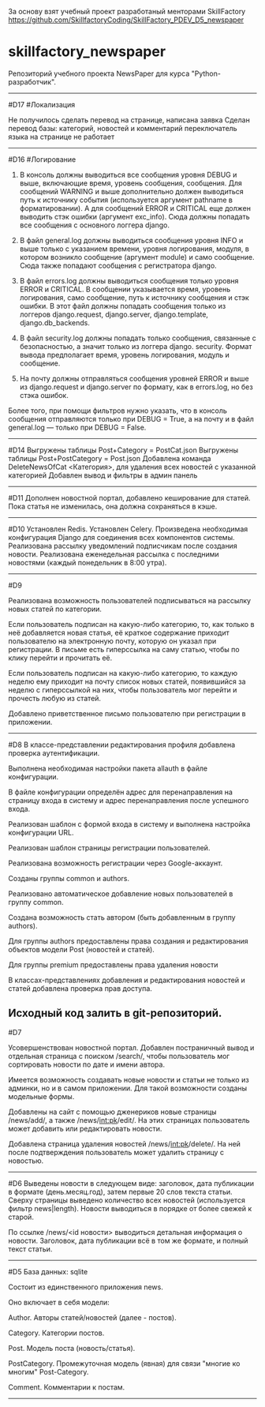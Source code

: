 За основу взят учебный проект разработаный менторами SkillFactory
https://github.com/SkillfactoryCoding/SkillFactory_PDEV_D5_newspaper
# skillfactory_newspaper
Репозиторий учебного проекта NewsPaper для курса "Python-разработчик".

---------------------------------
#D17
#Локализация

Не получилось сделать перевод на странице, написана заявка
Сделан перевод базы: категорий, новостей и комментарий
переключатель языка на странице не работает

---------------------------------
#D16
#Логирование

1. В консоль должны выводиться все сообщения уровня DEBUG и выше, включающие время, уровень сообщения, сообщения. Для 
сообщений WARNING и выше дополнительно должен выводиться путь к источнику события (используется аргумент pathname в форматировании). А для сообщений ERROR и CRITICAL еще должен выводить стэк ошибки (аргумент exc_info). Сюда должны попадать все сообщения с основного логгера django.

2. В файл general.log должны выводиться сообщения уровня INFO и выше только с указанием времени, уровня логирования, 
модуля, в котором возникло сообщение (аргумент module) и само сообщение. Сюда также попадают сообщения с регистратора django.

3. В файл errors.log должны выводиться сообщения только уровня ERROR и CRITICAL. В сообщении указывается время, 
уровень логирования, само сообщение, путь к источнику сообщения и стэк ошибки. В этот файл должны попадать сообщения только из логгеров django.request, django.server, django.template, django.db_backends.

4. В файл security.log должны попадать только сообщения, связанные с безопасностью, а значит только из логгера django.
security. Формат вывода предполагает время, уровень логирования, модуль и сообщение.

5. На почту должны отправляться сообщения уровней ERROR и выше из django.request и django.server по формату, как в 
errors.log, но без стэка ошибок.

Более того, при помощи фильтров нужно указать, что в консоль сообщения отправляются только при DEBUG = True, а на почту и в файл general.log — только при DEBUG = False.

---------------------------------
#D14
Выгружены таблицы Post+Category = PostCat.json
Выгружены таблицы Post+PostCategory = Post.json
Добавлена команда DeleteNewsOfCat <Категория>, для удаления всех новостей с указанной категорией
Добавлен вывод и фильтры в админ панель 

---------------------------------
#D11
Дополнен новостной портал, добавлено кеширование для статей. Пока статья не изменилась, она должна сохраняться в кэше.

---------------------------------
#D10
Установлен Redis.
Установлен Celery.
Произведена необходимая конфигурация Django для соединения всех компонентов системы.
Реализована рассылку уведомлений подписчикам после создания новости.
Реализована еженедельная рассылка с последними новостями (каждый понедельник в 8:00 утра).

---------------------------------
#D9

Реализована возможность пользователей подписываться на рассылку новых статей по категории.

Если пользователь подписан на какую-либо категорию, то, как только в неё добавляется новая статья, её краткое содержание приходит пользователю на электронную почту, которую он указал при регистрации. В письме есть гиперссылка на саму статью, чтобы по клику перейти и прочитать её.

Если пользователь подписан на какую-либо категорию, то каждую неделю ему приходит на почту список новых статей, появившийся за неделю с гиперссылкой на них, чтобы пользователь мог перейти и прочесть любую из статей.

Добавлено приветственное письмо пользователю при регистрации в приложении.


---------------------------------
#D8
В классе-представлении редактирования профиля добавлена проверка аутентификации.

Выполнена необходимая настройки пакета allauth в файле конфигурации.

В файле конфигурации определён адрес для перенаправления на страницу входа в систему и адрес перенаправления после успешного входа.

Реализован шаблон с формой входа в систему и выполнена настройка конфигурации URL.

Реализован шаблон страницы регистрации пользователей.

Реализована возможность регистрации через Google-аккаунт.

Созданы группы common и authors.

Реализовано автоматическое добавление новых пользователей в группу common.

Создана возможность стать автором (быть добавленным в группу authors).

Для группы authors предоставлены права создания и редактирования объектов модели Post (новостей и статей).

Для группы premium предоставлены права удаления новости

В классах-представлениях добавления и редактирования новостей и статей добавлена проверка прав доступа.

Исходный код залить в git-репозиторий.
---------------------------------
#D7

Усовершенствован новостной портал. Добавлен постраничный вывод и отдельная страница с поиском /search/, чтобы пользователь мог сортировать новости по дате и имени автора.

Имеется возможность создавать новые новости и статьи не только из админки, но и в самом приложении. Для такой возможности созданы модельные формы.

Добавлены на сайт с помощью дженериков новые страницы /news/add/, а также /news/<int:pk>/edit/. На этих страницах пользователь может добавить или редактировать новости.

Добавлена страница удаления новостей /news/<int:pk>/delete/. На ней после подтверждения пользователь может удалить страницу с новостью.

---------------------------------
#D6
Выведены новости в следующем виде: заголовок, дата публикации в формате (день.месяц.год), затем первые 20 слов текста статьи.
Сверху страницы выведено количество всех новостей (используется фильтр news|length).
Новости выводиться в порядке от более свежей к старой.

По ссылке /news/<id новости> выводиться детальная информация о новости.
Заголовок, дата публикации всё в том же формате, и полный текст статьи.


---------------------------------
#D5
База данных: sqlite

Состоит из единственного приложения news.

Оно включает в себя модели:

Author. Авторы статей/новостей (далее - постов).

Category. Категории постов.

Post. Модель поста (новость/статья).

PostCategory. Промежуточная модель (явная) для связи "многие ко многим" Post-Category.

Comment. Комментарии к постам.

---------------------------------

